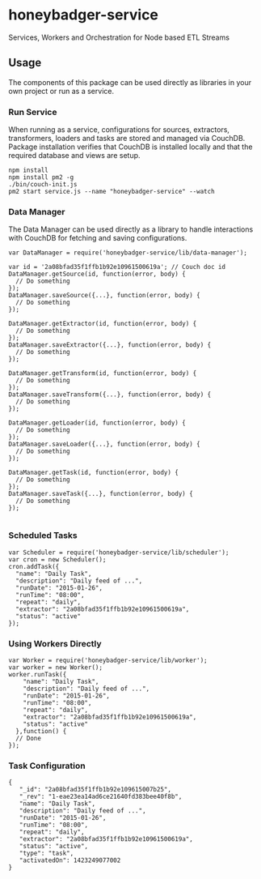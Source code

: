 # honeybadger-service
Services, Workers and Orchestration for Node based ETL Streams

## Usage
The components of this package can be used directly as libraries in your own project or run as a service.

### Run Service
When running as a service, configurations for sources, extractors, transformers, loaders and tasks are stored and managed via CouchDB. Package installation verifies that CouchDB is installed locally and that the required database and views are setup.

```
npm install
npm install pm2 -g
./bin/couch-init.js
pm2 start service.js --name "honeybadger-service" --watch
```

### Data Manager

The Data Manager can be used directly as a library to handle interactions with CouchDB for fetching and saving configurations.

```
var DataManager = require('honeybadger-service/lib/data-manager');

var id = '2a08bfad35f1ffb1b92e10961500619a'; // Couch doc id
DataManager.getSource(id, function(error, body) {
  // Do something
});
DataManager.saveSource({...}, function(error, body) {
  // Do something
});

DataManager.getExtractor(id, function(error, body) {
  // Do something
});
DataManager.saveExtractor({...}, function(error, body) {
  // Do something
});

DataManager.getTransform(id, function(error, body) {
  // Do something
});
DataManager.saveTransform({...}, function(error, body) {
  // Do something
});

DataManager.getLoader(id, function(error, body) {
  // Do something
});
DataManager.saveLoader({...}, function(error, body) {
  // Do something
});

DataManager.getTask(id, function(error, body) {
  // Do something
});
DataManager.saveTask({...}, function(error, body) {
  // Do something
});


```

### Scheduled Tasks

```
var Scheduler = require('honeybadger-service/lib/scheduler');
var cron = new Scheduler();
cron.addTask({
  "name": "Daily Task",
  "description": "Daily feed of ...",
  "runDate": "2015-01-26",
  "runTime": "08:00",
  "repeat": "daily",
  "extractor": "2a08bfad35f1ffb1b92e10961500619a",
  "status": "active"
});
```

### Using Workers Directly

```
var Worker = require('honeybadger-service/lib/worker');
var worker = new Worker();
worker.runTask({
    "name": "Daily Task",
    "description": "Daily feed of ...",
    "runDate": "2015-01-26",
    "runTime": "08:00",
    "repeat": "daily",
    "extractor": "2a08bfad35f1ffb1b92e10961500619a",
    "status": "active"
  },function() {
  // Done
});
```

### Task Configuration

```
{
   "_id": "2a08bfad35f1ffb1b92e109615007b25",
   "_rev": "1-eae23ea14ad6ce21640fd383bee40f8b",
   "name": "Daily Task",
   "description": "Daily feed of ...",
   "runDate": "2015-01-26",
   "runTime": "08:00",
   "repeat": "daily",
   "extractor": "2a08bfad35f1ffb1b92e10961500619a",
   "status": "active",
   "type": "task",
   "activatedOn": 1423249077002
}
```
